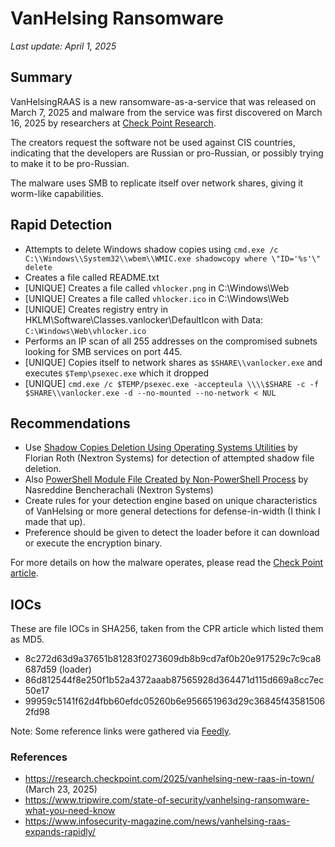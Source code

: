 # VanHelsing Ransomware
*Last update: April 1, 2025*
## Summary

VanHelsingRAAS is a new ransomware-as-a-service that was released on March 7, 2025 and malware from the service was first discovered on March 16, 2025 by researchers at [Check Point Research](https://research.checkpoint.com/2025/vanhelsing-new-raas-in-town/).

The creators request the software not be used against CIS countries, indicating that the developers are Russian or pro-Russian, or possibly trying to make it to be pro-Russian.

The malware uses SMB to replicate itself over network shares, giving it worm-like capabilities.

## Rapid Detection

* Attempts to delete Windows shadow copies using `cmd.exe /c C:\\Windows\\System32\\wbem\\WMIC.exe shadowcopy where \"ID='%s'\" delete`
* Creates a file called README.txt
* [UNIQUE] Creates a file called `vhlocker.png` in C:\Windows\Web
* [UNIQUE] Creates a file called `vhlocker.ico` in C:\Windows\Web
* [UNIQUE] Creates registry entry in HKLM\Software\Classes\.vanlocker\DefaultIcon with Data: `C:\Windows\Web\vhlocker.ico`
* Performs an IP scan of all 255 addresses on the compromised subnets looking for SMB services on port 445.
* [UNIQUE] Copies itself to network shares as `$SHARE\\vanlocker.exe` and executes `$Temp\psexec.exe` which it dropped
* [UNIQUE] `cmd.exe /c $TEMP/psexec.exe -accepteula \\\\$SHARE -c -f $SHARE\\vanlocker.exe -d --no-mounted --no-network < NUL`

## Recommendations

* Use [Shadow Copies Deletion Using Operating Systems Utilities](https://github.com/SigmaHQ/sigma/blob/78a78c79ffd2998cd864618c538395a4e8c23902/rules/windows/process_creation/proc_creation_win_susp_shadow_copies_deletion.yml#L4) by Florian Roth (Nextron Systems) for detection of attempted shadow file deletion.
* Also [PowerShell Module File Created by Non-PowerShell Process](https://github.com/SigmaHQ/sigma/blob/78a78c79ffd2998cd864618c538395a4e8c23902/rules/windows/file/file_event/file_event_win_powershell_module_uncommon_creation.yml#L2) by Nasreddine Bencherachali (Nextron Systems)
* Create rules for your detection engine based on unique characteristics of VanHelsing or more general detections for defense-in-width (I think I made that up).
* Preference should be given to detect the loader before it can download or execute the encryption binary.

For more details on how the malware operates, please read the [Check Point article](https://research.checkpoint.com/2025/vanhelsing-new-raas-in-town/).

## IOCs

These are file IOCs in SHA256, taken from the CPR article which listed them as MD5.

* 8c272d63d9a37651b81283f0273609db8b9cd7af0b20e917529c7c9ca8687d59 (loader)
* 86d812544f8e250f1b52a4372aaab87565928d364471d115d669a8cc7ec50e17
* 99959c5141f62d4fbb60efdc05260b6e956651963d29c36845f435815062fd98


Note: Some reference links were gathered via [Feedly](https://feedly.com/i/collection/content/user/cc20e8e3-2a63-40bf-9046-a038677236c9/category/f7345f24-0352-440c-9614-6d78f9ec9dce).

### References

* https://research.checkpoint.com/2025/vanhelsing-new-raas-in-town/ (March 23, 2025)
* https://www.tripwire.com/state-of-security/vanhelsing-ransomware-what-you-need-know
* https://www.infosecurity-magazine.com/news/vanhelsing-raas-expands-rapidly/ 
